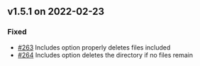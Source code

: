 ## v1.5.1 on 2022-02-23
### Fixed
* [#263](https://github.com/miniscruff/changie/issues/263) Includes option properly deletes files included
* [#264](https://github.com/miniscruff/changie/issues/264) Includes option deletes the directory if no files remain